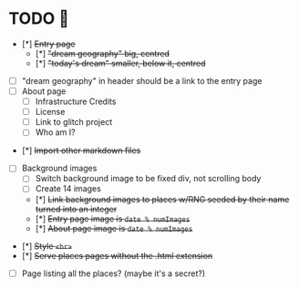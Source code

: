 # TODO 🚧

- [*] ~~Entry page~~
  - [*] ~~"dream geography" big, centred~~
  - [*] ~~"today's dream" smaller, below it, centred~~
- [ ] "dream geography" in header should be a link to the entry page
- [ ] About page
  - [ ] Infrastructure Credits
  - [ ] License
  - [ ] Link to glitch project
  - [ ] Who am I?
- [*] ~~Import other markdown files~~
- [ ] Background images
  - [ ] Switch background image to be fixed div, not scrolling body
  - [ ] Create 14 images
  - [*] ~~Link background images to places w/RNG seeded by their name turned into an integer~~
  - [*] ~~Entry page image is `date % numImages`~~
  - [*] ~~About page image is `date % numImages`~~
- [*] ~~Style `<hr>`~~
- [*] ~~Serve places pages without the .html extension~~
- [ ] Page listing all the places? (maybe it's a secret?)

